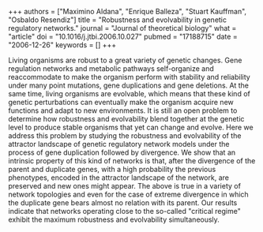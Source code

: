 +++
authors = ["Maximino Aldana", "Enrique Balleza", "Stuart Kauffman", "Osbaldo Resendiz"]
title = "Robustness and evolvability in genetic regulatory networks."
journal = "Journal of theoretical biology"
what = "article"
doi = "10.1016/j.jtbi.2006.10.027"
pubmed = "17188715"
date = "2006-12-26"
keywords = []
+++

Living organisms are robust to a great variety of genetic changes. Gene regulation networks and metabolic pathways self-organize and reaccommodate to make the organism perform with stability and reliability under many point mutations, gene duplications and gene deletions. At the same time, living organisms are evolvable, which means that these kind of genetic perturbations can eventually make the organism acquire new functions and adapt to new environments. It is still an open problem to determine how robustness and evolvability blend together at the genetic level to produce stable organisms that yet can change and evolve. Here we address this problem by studying the robustness and evolvability of the attractor landscape of genetic regulatory network models under the process of gene duplication followed by divergence. We show that an intrinsic property of this kind of networks is that, after the divergence of the parent and duplicate genes, with a high probability the previous phenotypes, encoded in the attractor landscape of the network, are preserved and new ones might appear. The above is true in a variety of network topologies and even for the case of extreme divergence in which the duplicate gene bears almost no relation with its parent. Our results indicate that networks operating close to the so-called "critical regime" exhibit the maximum robustness and evolvability simultaneously.